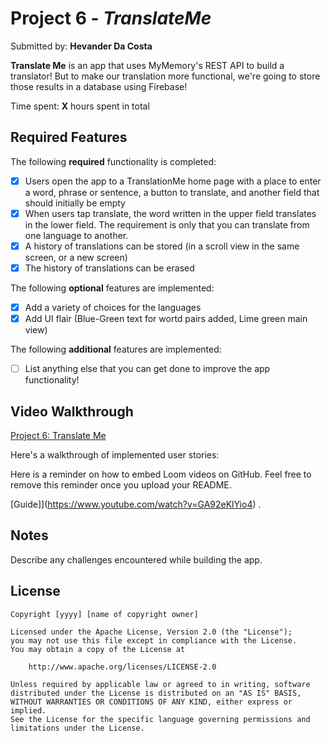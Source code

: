 # Project 6 - *TranslateMe*

Submitted by: **Hevander Da Costa**

**Translate Me** is an app that uses MyMemory's REST API to build a translator! But to make our translation more functional, we're going to store those results in a database using Firebase!

Time spent: **X** hours spent in total

## Required Features

The following **required** functionality is completed:

- [X] Users open the app to a TranslationMe home page with a place to enter a word, phrase or sentence, a button to translate, and another field that should initially be empty
- [X] When users tap translate, the word written in the upper field translates in the lower field. The requirement is only that you can translate from one language to another.
- [X] A history of translations can be stored (in a scroll view in the same screen, or a new screen)
- [X] The history of translations can be erased
 
The following **optional** features are implemented:

- [X] Add a variety of choices for the languages
- [X] Add UI flair (Blue-Green text for wortd pairs added, Lime green main view)

The following **additional** features are implemented:

- [ ] List anything else that you can get done to improve the app functionality!

## Video Walkthrough

<a href="https://i.imgur.com/a/7YLpEkw.gif">Project 6: Translate Me</a>

Here's a walkthrough of implemented user stories:

Here is a reminder on how to embed Loom videos on GitHub. Feel free to remove this reminder once you upload your README. 

[Guide]](https://www.youtube.com/watch?v=GA92eKlYio4) .

## Notes

Describe any challenges encountered while building the app.

## License

    Copyright [yyyy] [name of copyright owner]

    Licensed under the Apache License, Version 2.0 (the "License");
    you may not use this file except in compliance with the License.
    You may obtain a copy of the License at

        http://www.apache.org/licenses/LICENSE-2.0

    Unless required by applicable law or agreed to in writing, software
    distributed under the License is distributed on an "AS IS" BASIS,
    WITHOUT WARRANTIES OR CONDITIONS OF ANY KIND, either express or implied.
    See the License for the specific language governing permissions and
    limitations under the License.
